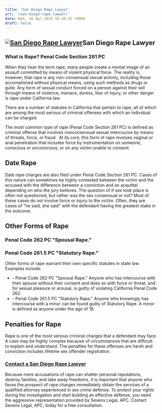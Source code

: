 ```yaml
---
title: 'San Diego Rape Lawyer'
url: '/san-diego-rape-lawyer/'
date: Wed, 28 Apr 2010 16:30:41 +0000
draft: false
---
```


[![San Diego Rape Lawyer](https://www.sevenslegal.com/wp-content/uploads/2014/12/Samantha-Greene-2-200x300.jpg)](https://www.sevenslegal.com/wp-content/uploads/2014/12/Samantha-Greene-2.jpg)San Diego Rape Lawyer
-------------------------------------------------------------------------------------------------------------------------------------------------------------------------------------------------------------------

### What is Rape? Penal Code Section 261 PC

When they hear the term rape, many people create a mental image of an assault committed by means of violent physical force. The reality is, however, that rape is any non-consensual sexual activity, including those accomplished without physical means, using such methods as drugs or guile. Any form of sexual conduct forced on a person against their will through means of violence, menace, duress, fear of injury, or other danger is rape under California law.

There are a number of statutes in California that pertain to rape, all of which are among the most serious of criminal offenses with which an individual can be charged.

The most common type of rape (Penal Code Section 261 PC) is defined as criminal offense that involves nonconsensual sexual intercourse by means of threats, force, or fraud.  At its core, this form of rape involves vaginal or anal penetration that includes force by instrumentation on someone, conscious or unconscious, or on any victim unable to consent.

Date Rape
---------

Date rape charges are also filed under Penal Code Section 261 PC. Cases of this nature can sometimes be highly contested between the victim and the accused with the difference between a conviction and an acquittal depending on who the jury believes. The question of if sex took place is often not questioned, but rather was the sex consensual or not? Most of these cases do not involve force or injury to the victim. Often, they are cases of "he said, she said" with the defendant having the greatest stake in the outcome.

Other Forms of Rape
-------------------

### Penal Code 262 PC "Spousal Rape."

### Penal Code 261.5 PC "Statutory Rape."

Other forms of rape warrant their own specific statutes in state law. Examples include:

*   \- Penal Code 262 PC "Spousal Rape." Anyone who has intercourse with their spouse without their consent and does so with force or threat, and for sexual pleasure or arousal, is guilty of violating California Penal Code 262.
*   \- Penal Code 261.5 PC "Statutory Rape." Anyone who knowingly has intercourse with a minor can be found guilty of Statutory Rape. A minor is defined as anyone under the age of 18.

Penalties for Rape
------------------

Rape is one of the most serious criminal charges that a defendant may face. A case may be highly complex because of circumstances that are difficult to explain and understand. The penalties for these offenses are harsh and conviction includes lifetime sex offender registration.

### [Contact a San Diego Rape Lawyer](#contact)

Because mere accusations of rape can shatter personal reputations, destroy families, and take away freedoms, it is important that anyone who faces the prospect of rape charges immediately obtain the services of a qualified attorney experienced in sex crime defense. To protect your rights during the investigation and start building an effective defense, you need the aggressive representation provided by Sevens Legal, APC. Contact Sevens Legal, APC, today for a free consultation.